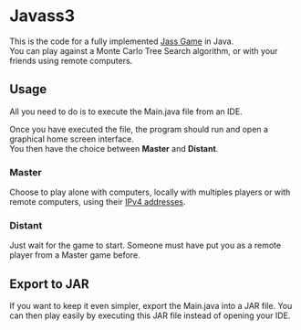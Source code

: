# Javass3

This is the code for a fully implemented [Jass Game](https://en.wikipedia.org/wiki/Jass) in Java. <br>
You can play against a Monte Carlo Tree Search algorithm, or with your friends using remote computers.

## Usage

All you need to do is to execute the Main.java file from an IDE.

Once you have executed the file, the program should run and open a graphical home screen interface. <br>
You then have the choice between **Master** and **Distant**.

### Master

Choose to play alone with computers, locally with multiples players or with remote computers, using their [IPv4 addresses](https://fr.wikipedia.org/wiki/IPv4).

### Distant

Just wait for the game to start. Someone must have put you as a remote player from a Master game before.

## Export to JAR

If you want to keep it even simpler, export the Main.java into a JAR file. You can then play easily by executing this JAR file instead of opening your IDE.